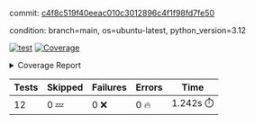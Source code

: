 commit: [c4f8c519f40eeac010c3012896c4f1f98fd7fe50](https://github.com/rcmdnk/inherit-docstring/tree/c4f8c519f40eeac010c3012896c4f1f98fd7fe50)

condition: branch=main, os=ubuntu-latest, python_version=3.12

[![test](https://github.com/rcmdnk/inherit-docstring/actions/workflows/test.yml/badge.svg)](https://github.com/rcmdnk/inherit-docstring/actions/runs/9555664904)
<a href="https://github.com/rcmdnk/inherit-docstring/blob/c4f8c519f40eeac010c3012896c4f1f98fd7fe50/README.md"><img alt="Coverage" src="https://img.shields.io/badge/Coverage-100%25-brightgreen.svg" /></a><details><summary>Coverage Report </summary><table><tr><th>File</th><th>Stmts</th><th>Miss</th><th>Cover</th></tr><tbody><tr><td><b>TOTAL</b></td><td><b>114</b></td><td><b>0</b></td><td><b>100%</b></td></tr></tbody></table></details>

| Tests | Skipped | Failures | Errors | Time |
| ----- | ------- | -------- | -------- | ------------------ |
| 12 | 0 :zzz: | 0 :x: | 0 :fire: | 1.242s :stopwatch: |


